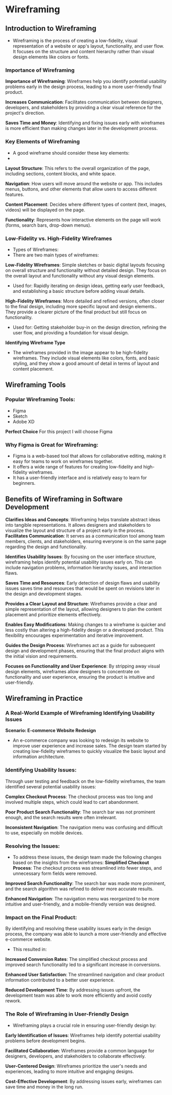 # Wireframing
##  Introduction to Wireframing
- Wireframing is the process of creating a low-fidelity, visual representation of a website or app's layout, functionality, and user flow. It focuses on the structure and content hierarchy rather than visual design elements like colors or fonts.
### Importance of Wireframing 
**Importance of Wireframing**: Wireframes help you identify potential usability problems early in the design process, leading to a more user-friendly final product.

**Increases Communication**: Facilitates communication between designers, developers, and stakeholders by providing a clear visual reference for the project's direction.

**Saves Time and Money**: Identifying and fixing issues early with wireframes is more efficient than making changes later in the development process.

### Key Elements of Wireframing
- A good wireframe should consider these key elements:
- 
**Layout Structure**: This refers to the overall organization of the page, including sections, content blocks, and white space.
  
**Navigation**:  How users will move around the website or app. This includes menus, buttons, and other elements that allow users to access different features.

**Content Placement**:  Decides where different types of content (text, images, videos) will be displayed on the page.

**Functionality**:  Represents how interactive elements on the page will work (forms, search bars, drop-down menus).

###  Low-Fidelity vs. High-Fidelity Wireframes
- Types of Wireframes:
- There are two main types of wireframes:
  
**Low-Fidelity Wireframes**:   Simple sketches or basic digital layouts focusing on overall structure and functionality without detailed design. They focus on the overall layout and functionality without any visual design elements. 
- Used for: Rapidly iterating on design ideas, getting early user feedback, and establishing a basic structure before adding visual details.

**High-Fidelity Wireframes**: More detailed and refined versions, often closer to the final design, including more specific layout and design elements.. They provide a clearer picture of the final product but still focus on functionality.
- Used for: Getting stakeholder buy-in on the design direction, refining the user flow, and providing a foundation for visual design.
  
**Identifying Wireframe Type**
- The wireframes provided in the image appear to be high-fidelity wireframes. They include visual elements like colors, fonts, and basic styling, and they show a good amount of detail in terms of layout and content placement.

## Wireframing Tools
### Popular Wireframing Tools:
- Figma
- Sketch
- Adobe XD
  
**Perfect Choice** For this project I will choose Figma
### Why Figma is Great for Wireframing:
- Figma is a web-based tool that allows for collaborative editing, making it easy for teams to work on wireframes together.
- It offers a wide range of features for creating low-fidelity and high-fidelity wireframes.
- It has a user-friendly interface and is relatively easy to learn for beginners.
## Benefits of Wireframing in Software Development
**Clarifies Ideas and Concepts**:
Wireframing helps translate abstract ideas into tangible representations. It allows designers and stakeholders to visualize the layout and structure of a project early in the process.
**Facilitates Communication**:
It serves as a communication tool among team members, clients, and stakeholders, ensuring everyone is on the same page regarding the design and functionality.

**Identifies Usability Issues**:
By focusing on the user interface structure, wireframing helps identify potential usability issues early on. This can include navigation problems, information hierarchy issues, and interaction flaws.

**Saves Time and Resources**:
Early detection of design flaws and usability issues saves time and resources that would be spent on revisions later in the design and development stages.

**Provides a Clear Layout and Structure**:
Wireframes provide a clear and simple representation of the layout, allowing designers to plan the content placement and prioritize elements effectively.

**Enables Easy Modifications**:
Making changes to a wireframe is quicker and less costly than altering a high-fidelity design or a developed product. This flexibility encourages experimentation and iterative improvement.

**Guides the Design Process**:
Wireframes act as a guide for subsequent design and development phases, ensuring that the final product aligns with the initial vision and requirements.

**Focuses on Functionality and User Experience**:
By stripping away visual design elements, wireframes allow designers to concentrate on functionality and user experience, ensuring the product is intuitive and user-friendly.
## Wireframing in Practice
### A Real-World Example of Wireframing Identifying Usability Issues
**Scenario: E-commerce Website Redesign**
- An e-commerce company was looking to redesign its website to improve user experience and increase sales. The design team started by creating low-fidelity wireframes to quickly visualize the basic layout and information architecture.
### Identifying Usability Issues:
Through user testing and feedback on the low-fidelity wireframes, the team identified several potential usability issues:

**Complex Checkout Process**: The checkout process was too long and involved multiple steps, which could lead to cart abandonment.

**Poor Product Search Functionality**: The search bar was not prominent enough, and the search results were often irrelevant.

**Inconsistent Navigation**: The navigation menu was confusing and difficult to use, especially on mobile devices.

### Resolving the Issues:
- To address these issues, the design team made the following changes based on the insights from the wireframes:
**Simplified Checkout Process**: The checkout process was streamlined into fewer steps, and unnecessary form fields were removed.
  
**Improved Search Functionality**: The search bar was made more prominent, and the search algorithm was refined to deliver more accurate results.

**Enhanced Navigation**: The navigation menu was reorganized to be more intuitive and user-friendly, and a mobile-friendly version was designed.

### Impact on the Final Product:
By identifying and resolving these usability issues early in the design process, the company was able to launch a more user-friendly and effective e-commerce website.
- This resulted in:
  
**Increased Conversion Rates**: The simplified checkout process and improved search functionality led to a significant increase in conversions.

**Enhanced User Satisfaction**: The streamlined navigation and clear product information contributed to a better user experience.

**Reduced Development Time**: By addressing issues upfront, the development team was able to work more efficiently and avoid costly rework.

### The Role of Wireframing in User-Friendly Design
- Wireframing plays a crucial role in ensuring user-friendly design by:
  
**Early Identification of Issues**: Wireframes help identify potential usability problems before development begins.
  
**Facilitated Collaboration**: Wireframes provide a common language for designers, developers, and stakeholders to collaborate effectively.

**User-Centered Design**: Wireframes prioritize the user's needs and experiences, leading to more intuitive and engaging designs.

**Cost-Effective Development**: By addressing issues early, wireframes can save time and money in the long run.


  
